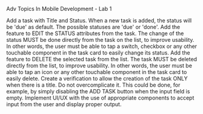 Adv Topics In Mobile Development - Lab 1

Add a task with Title and Status. When a new task is added, the status will be 'due' as default. The possible statuses are 'due' or 'done'.
Add the feature to EDIT the STATUS attributes from the task. The change of the status MUST be done directly from the task on the list, to improve usability. In other words, the user must be able to tap a switch, checkbox or any other touchable component in the task card to easily change its status.
Add the feature to DELETE the selected task from the list. The task MUST be deleted directly from the list, to improve usability. In other words, the user must be able to tap an icon or any other touchable component in the task card to easily delete.
Create a verification to allow the creation of the task ONLY when there is a title. Do not overcomplicate it. This could be done, for example, by simply disabling the ADD TASK button when the input field is empty.
Implement UI/UX with the use of appropriate components to accept input from the user and display proper output.
